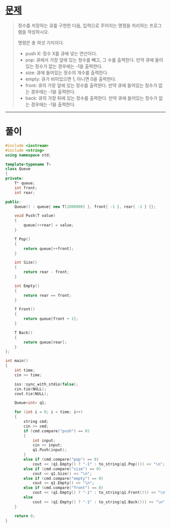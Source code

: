 # [문제](https://www.acmicpc.net/problem/18258 "#18258번")
  
> 정수를 저장하는 큐를 구현한 다음, 입력으로 주어지는 명령을 처리하는 프로그램을 작성하시오.
> 
> 명령은 총 여섯 가지이다.
> 
> - push X: 정수 X를 큐에 넣는 연산이다.
> - pop: 큐에서 가장 앞에 있는 정수를 빼고, 그 수를 출력한다. 만약 큐에 들어있는 정수가 없는 경우에는 -1을 출력한다.
> - size: 큐에 들어있는 정수의 개수를 출력한다.
> - empty: 큐가 비어있으면 1, 아니면 0을 출력한다.
> - front: 큐의 가장 앞에 있는 정수를 출력한다. 만약 큐에 들어있는 정수가 없는 경우에는 -1을 출력한다.
> - back: 큐의 가장 뒤에 있는 정수를 출력한다. 만약 큐에 들어있는 정수가 없는 경우에는 -1을 출력한다.
<hr/>

# 풀이

```cpp
#include <iostream>
#include <string>
using namespace std;

template<typename T>
class Queue
{
private:
	T* queue;
	int front;
	int rear;

public:
	Queue() : queue{ new T[2000000] }, front{ -1 }, rear{ -1 } {};

	void Push(T value)
	{
		queue[++rear] = value;
	}

	T Pop()
	{
		return queue[++front];
	}

	int Size()
	{
		return rear - front;
	}

	int Empty()
	{
		return rear == front;
	}

	T Front()
	{
		return queue[front + 1];
	}

	T Back()
	{
		return queue[rear];
	}
};

int main()
{
	int time;
	cin >> time;

	ios::sync_with_stdio(false);
	cin.tie(NULL);
	cout.tie(NULL);

	Queue<int> q1;

	for (int i = 0; i < time; i++)
	{
		string cmd;
		cin >> cmd;
		if (cmd.compare("push") == 0)
		{
			int input;
			cin >> input;
			q1.Push(input);
		}
		else if (cmd.compare("pop") == 0)
			cout << (q1.Empty() ? "-1" : to_string(q1.Pop())) << "\n";
		else if (cmd.compare("size") == 0)
			cout << q1.Size() << "\n";
		else if (cmd.compare("empty") == 0)
			cout << q1.Empty() << "\n";
		else if (cmd.compare("front") == 0)
			cout << (q1.Empty() ? "-1" : to_string(q1.Front())) << "\n";
		else
			cout << (q1.Empty() ? "-1" : to_string(q1.Back())) << "\n";
	}

	return 0;
}
```

